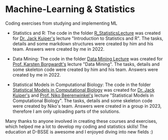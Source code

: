 # Machine-Learning & Statistics
Coding exercises from studying and implementing ML 

- Statistics and R:
  The code in the folder [R_StatisticsLecture](https://github.com/LucaWitte/ML-and-Statistics/tree/main/R_StatisticsLectures) was created for [Dr. Jack Kuiper's](https://bsse.ethz.ch/cbg/group/people/person-detail.MjA3Mjc0.TGlzdC81MTYsOTQ0ODM3Mzc2.html) lecture "Introduction to Statistics and R". The tasks, details and some markdown structures were created by him and his team. Answers were created by me in 2022.

- Data Mining:
  The code in the folder [Data Mining Lecture](https://github.com/LucaWitte/ML-and-Statistics/tree/main/Data%20Mining%20Lecture) was created for [Prof. Karsten Borgwardt's](https://bsse.ethz.ch/mlcb/karsten/profile-karsten.html) lecture "Data Mining". The tasks, details and some skeleton code were created by him and his team. Answers were created by me in 2022.

- Statistical Models in Computational Biology:
  The code in the folder [Statistical Models in Computational Biology](https://github.com/LucaWitte/ML-and-Statistics/tree/main/Statistical%20Models%20in%20Computational%20Biology) was created for [Dr. Jack Kuiper's](https://bsse.ethz.ch/cbg/group/people/person-detail.MjA3Mjc0.TGlzdC81MTYsOTQ0ODM3Mzc2.html) and [Prof. Niko Beerenwinkel's](https://bsse.ethz.ch/cbg/group/people/person-detail.html?persid=149417) lecture "Statistical Models in Computational Biology". The tasks, details and some skeleton code were created by Niko's team. Answers were created in a group in 2023, therefore I am only uploading parts of the solutions. 

Many thanks to anyone involved in creating these courses and exercises, which helped me a lot to develop my coding and statistics skills! The education at D-BSSE is awesome and I enjoyed diving into new fields :)
